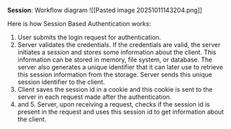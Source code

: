 **Session**: Workflow diagram
![[Pasted image 20251011143204.png]]

Here is how Session Based Authentication works:
1. User submits the login request for authentication.
2. Server validates the credentials. If the credentials are valid, the server initiates a session and stores some information about the client. This information can be stored in memory, file system, or database. The server also generates a unique identifier that it can later use to retrieve this session information from the storage. Server sends this unique session identifier to the client.
3. Client saves the session id in a cookie and this cookie is sent to the server in each request made after the authentication.
4. and 5. Server, upon receiving a request, checks if the session id is present in the request and uses this session id to get information about the client.